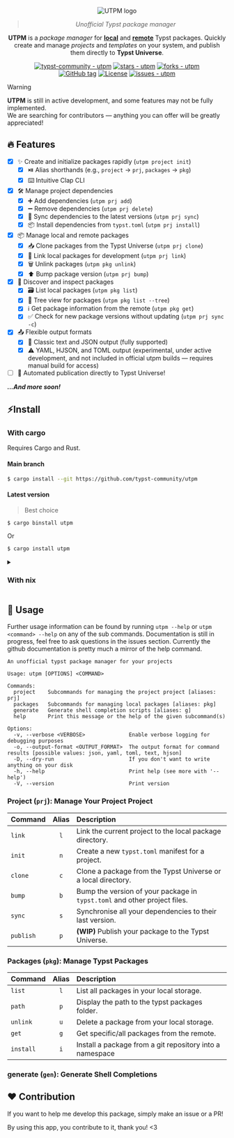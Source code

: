 <div align="center">

![UTPM logo](./assets/logo.svg)

> _Unofficial Typst package manager_

**UTPM** is a _package manager_ for **[local](https://github.com/typst/packages#local-packages)** and **[remote](https://github.com/typst/packages)** Typst packages. Quickly create and manage _projects_ and _templates_ on your system, and publish them directly to **Typst Universe**.

[![typst-community - utpm](https://img.shields.io/static/v1?label=typst-community&message=utpm&color=blue&logo=github)](https://github.com/typst-community/utpm "Go to GitHub repo")
[![stars - utpm](https://img.shields.io/github/stars/typst-community/utpm?style=social)](https://github.com/typst-community/utpm)
[![forks - utpm](https://img.shields.io/github/forks/typst-community/utpm?style=social)](https://github.com/typst-community/utpm)
<br/>
[![GitHub tag](https://img.shields.io/github/tag/typst-community/utpm?include_prereleases=&sort=semver&color=blue)](https://github.com/typst-community/utpm/releases/)
[![License](https://img.shields.io/badge/License-MIT-blue)](#license)
[![issues - utpm](https://img.shields.io/github/issues/typst-community/utpm)](https://github.com/typst-community/utpm/issues)

</div>


> [!WARNING]
> **UTPM** is still in active development, and some features may not be fully implemented. \
> We are searching for contributors — anything you can offer will be greatly appreciated!


## 🔥 Features

- [x] ✨ Create and initialize packages rapidly (`utpm project init`)
  - [x] ⏯️ Alias shorthands (e.g., `project` -> `prj`, `packages` -> `pkg`)
  - [x] ⌨️ Intuitive Clap CLI
- [x] 🛠️ Manage project dependencies
  - [x] ➕ Add dependencies (`utpm prj add`)
  - [x] ➖ Remove dependencies (`utpm prj delete`)
  - [x] 🔄 Sync dependencies to the latest versions (`utpm prj sync`)
  - [x] 📦 Install dependencies from `typst.toml` (`utpm prj install`)
- [x] 📦 Manage local and remote packages
  - [x] 📥 Clone packages from the Typst Universe (`utpm prj clone`)
  - [x] 🔗 Link local packages for development (`utpm prj link`)
  - [x] 🗑️ Unlink packages (`utpm pkg unlink`)
  - [x] ⬆️ Bump package version (`utpm prj bump`)
- [x] 🔎 Discover and inspect packages
  - [x] 🗃️ List local packages (`utpm pkg list`)
  - [x] 🌲 Tree view for packages (`utpm pkg list --tree`)
  - [x] ℹ️ Get package information from the remote (`utpm pkg get`)
  - [x] ✅ Check for new package versions without updating (`utpm prj sync -c`)
- [x] 📤 Flexible output formats
  - [x] 📝 Classic text and JSON output (fully supported)
  - [x] ⚠️ YAML, HJSON, and TOML output (experimental, under active development, and not included in official utpm builds — requires manual build for access)
- [ ] 🚀 Automated publication directly to Typst Universe!

**_...And more soon!_**


<div id="install">

## ⚡Install
### With cargo
Requires Cargo and Rust.

#### Main branch
```bash
$ cargo install --git https://github.com/typst-community/utpm
```

#### Latest version

> Best choice

```bash
$ cargo binstall utpm
```

Or

```bash
$ cargo install utpm
```

<details>
<summary>

### With nix

</summary>

#### Nix with flakes enabled:

Get utpm for a bash session without installing it:

```bash
$ nix shell github:typst-community/utpm
```

Or if you use NixOS or home-manager with a flake, install it permanently in your `flake.nix` or your modules:

```nix
{
  inputs.utpm.url = "github:typst-community/utpm";
  # ...

  outputs = { self, nixpkgs, ... }@inputs: {
    # change `yourhostname` or `yourusername` to your actual hostname or username
    nixosConfigurations.yourhostname = nixpkgs.lib.nixosSystem { #or homeConfigurations.yourusername
      system = "x86_64-linux";
      modules = [
        # ...
        {
          environment.systemPackages = [ inputs.utpm.packages.${system}.default ]; #or home.packages
        }
      ];
    };
  };
}
```

#### Nix without flakes:

Clone the repo and then nix-build into the utpm directory:

```bash
git clone https://github.com/typst-community/utpm.git
cd utpm
nix-build
./result/bin/utpm
```
Utpm will be at `./result/bin/utpm`

</details>
<div/>

<div id="usage">

## 🎰 Usage
Further usage information can be found by running `utpm --help` or `utpm <command> --help` on any of the sub commands. Documentation is still in progress, feel free to ask questions in the issues section. Currently the github documentation is pretty much a mirror of the help command.

```
An unofficial typst package manager for your projects

Usage: utpm [OPTIONS] <COMMAND>

Commands:
  project    Subcommands for managing the project project [aliases: prj]
  packages   Subcommands for managing local packages [aliases: pkg]
  generate   Generate shell completion scripts [aliases: g]
  help       Print this message or the help of the given subcommand(s)

Options:
  -v, --verbose <VERBOSE>              Enable verbose logging for debugging purposes
  -o, --output-format <OUTPUT_FORMAT>  The output format for command results [possible values: json, yaml, toml, text, hjson]
  -D, --dry-run                        If you don't want to write anything on your disk
  -h, --help                           Print help (see more with '--help')
  -V, --version                        Print version
```

### **Project (`prj`)**: Manage Your Project Project
| Command | Alias | Description |
| :--- | :---: | :--- |
| `link` | `l` | Link the current project to the local package directory. |
| `init` | `n` | Create a new `typst.toml` manifest for a project. |
| `clone` | `c` | Clone a package from the Typst Universe or a local directory. |
| `bump` | `b` | Bump the version of your package in `typst.toml` and other project files. |
| `sync` | `s` | Synchronise all your dependencies to their last version. |
| `publish` | `p` | **(WIP)** Publish your package to the Typst Universe. |

### **Packages (`pkg`)**: Manage Typst Packages
| Command | Alias | Description |
| :--- | :---: | :--- |
| `list` | `l` | List all packages in your local storage. |
| `path` | `p` | Display the path to the typst packages folder. |
| `unlink` | `u` | Delete a package from your local storage. |
| `get` | `g` | Get specific/all packages from the remote. |
| `install` | `i` | Install a package from a git repository into a namespace |

### **generate (`gen`)**: Generate Shell Completions

<div/>

<div id="contribution">

## ❤️ Contribution

If you want to help me develop this package, simply make an issue or a PR!

By using this app, you contribute to it, thank you! <3

</div>
